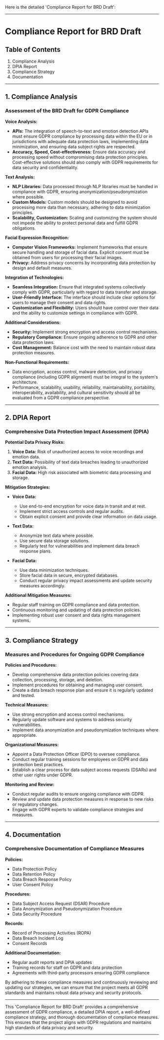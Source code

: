 Here is the detailed 'Compliance Report for BRD Draft':

---

# Compliance Report for BRD Draft

## Table of Contents
1. Compliance Analysis
2. DPIA Report
3. Compliance Strategy
4. Documentation

---

## 1. Compliance Analysis

### Assessment of the BRD Draft for GDPR Compliance

**Voice Analysis:**
- **APIs:** The integration of speech-to-text and emotion detection APIs must ensure GDPR compliance by processing data within the EU or in jurisdictions with adequate data protection laws, implementing data minimization, and ensuring data subject rights are respected.
- **Accuracy, Speed, Cost-effectiveness:** Ensure data accuracy and processing speed without compromising data protection principles. Cost-effective solutions should also comply with GDPR requirements for data security and confidentiality.

**Text Analysis:**
- **NLP Libraries:** Data processed through NLP libraries must be handled in compliance with GDPR, ensuring anonymization/pseudonymization where possible.
- **Custom Models:** Custom models should be designed to avoid processing more data than necessary, adhering to data minimization principles.
- **Scalability, Customization:** Scaling and customizing the system should not impede the ability to protect personal data and fulfill GDPR obligations.

**Facial Expression Recognition:**
- **Computer Vision Frameworks:** Implement frameworks that ensure secure handling and storage of facial data. Explicit consent must be obtained from users for processing their facial images.
- **Privacy:** Address privacy concerns by incorporating data protection by design and default measures.

**Integration of Technologies:**
- **Seamless Integration:** Ensure that integrated systems collectively comply with GDPR, particularly with regard to data transfer and storage.
- **User-Friendly Interface:** The interface should include clear options for users to manage their consent and data rights.
- **Customization and Flexibility:** Users should have control over their data and the ability to customize settings in compliance with GDPR.

**Additional Considerations:**
- **Security:** Implement strong encryption and access control mechanisms.
- **Regulatory Compliance:** Ensure ongoing adherence to GDPR and other data protection laws.
- **Cost Management:** Balance cost with the need to maintain robust data protection measures.

**Non-Functional Requirements:**
- Data encryption, access control, malware detection, and privacy compliance (including GDPR alignment) must be integral to the system's architecture.
- Performance, scalability, usability, reliability, maintainability, portability, interoperability, availability, and cultural sensitivity should all be evaluated from a GDPR compliance perspective.

---

## 2. DPIA Report

### Comprehensive Data Protection Impact Assessment (DPIA)

**Potential Data Privacy Risks:**
1. **Voice Data:** Risk of unauthorized access to voice recordings and emotion data.
2. **Text Data:** Possibility of text data breaches leading to unauthorized emotion analysis.
3. **Facial Data:** High risk associated with biometric data processing and storage.

**Mitigation Strategies:**
- **Voice Data:**
  - Use end-to-end encryption for voice data in transit and at rest.
  - Implement strict access controls and regular audits.
  - Obtain explicit consent and provide clear information on data usage.

- **Text Data:**
  - Anonymize text data where possible.
  - Use secure data storage solutions.
  - Regularly test for vulnerabilities and implement data breach response plans.

- **Facial Data:**
  - Use data minimization techniques.
  - Store facial data in secure, encrypted databases.
  - Conduct regular privacy impact assessments and update security measures accordingly.

**Additional Mitigation Measures:**
- Regular staff training on GDPR compliance and data protection.
- Continuous monitoring and updating of data protection policies.
- Implementing robust user consent and data rights management systems.

---

## 3. Compliance Strategy

### Measures and Procedures for Ongoing GDPR Compliance

**Policies and Procedures:**
- Develop comprehensive data protection policies covering data collection, processing, storage, and deletion.
- Implement procedures for obtaining and managing user consent.
- Create a data breach response plan and ensure it is regularly updated and tested.

**Technical Measures:**
- Use strong encryption and access control mechanisms.
- Regularly update software and systems to address security vulnerabilities.
- Implement data anonymization and pseudonymization techniques where appropriate.

**Organizational Measures:**
- Appoint a Data Protection Officer (DPO) to oversee compliance.
- Conduct regular training sessions for employees on GDPR and data protection best practices.
- Establish a clear process for data subject access requests (DSARs) and other user rights under GDPR.

**Monitoring and Review:**
- Conduct regular audits to ensure ongoing compliance with GDPR.
- Review and update data protection measures in response to new risks or regulatory changes.
- Engage with GDPR experts to validate compliance strategies and measures.

---

## 4. Documentation

### Comprehensive Documentation of Compliance Measures

**Policies:**
- Data Protection Policy
- Data Retention Policy
- Data Breach Response Policy
- User Consent Policy

**Procedures:**
- Data Subject Access Request (DSAR) Procedure
- Data Anonymization and Pseudonymization Procedure
- Data Security Procedure

**Records:**
- Record of Processing Activities (ROPA)
- Data Breach Incident Log
- Consent Records

**Additional Documentation:**
- Regular audit reports and DPIA updates
- Training records for staff on GDPR and data protection
- Agreements with third-party processors ensuring GDPR compliance

By adhering to these compliance measures and continuously reviewing and updating our strategies, we can ensure that the project meets all GDPR standards and maintains robust data privacy and security protocols.

---

This 'Compliance Report for BRD Draft' provides a comprehensive assessment of GDPR compliance, a detailed DPIA report, a well-defined compliance strategy, and thorough documentation of compliance measures. This ensures that the project aligns with GDPR regulations and maintains high standards of data privacy and security.

---